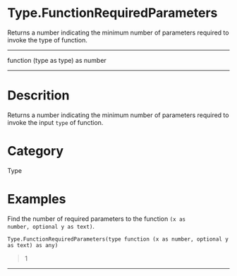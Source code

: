 ﻿# Type.FunctionRequiredParameters
Returns a number indicating the minimum number of parameters required to invoke the type of function.
***
function (type as type) as number
***
# Descrition 
Returns a number indicating the minimum number of parameters required to invoke the input <code>type</code> of function.
# Category 
Type
# Examples 
Find the number of required parameters to the function <code>(x as number, optional y as text)</code>.
```
Type.FunctionRequiredParameters(type function (x as number, optional y as text) as any)
```
> 1
***
